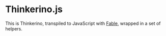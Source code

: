 # Thinkerino.js

This is Thinkerino, transpiled to JavaScript with [Fable](https://fable.io), wrapped in a set of helpers.